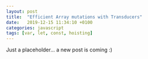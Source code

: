 ```yaml
---
layout: post
title:  "Efficient Array mutations with Transducers"
date:   2019-12-15 11:34:10 +0100
categories: javascript
tags: [var, let, const, hoisting]
---
```


Just a placeholder... a new post is coming :)